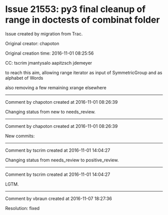 # Issue 21553: py3 final cleanup of range in doctests of combinat folder

Issue created by migration from Trac.

Original creator: chapoton

Original creation time: 2016-11-01 08:25:56

CC:  tscrim jmantysalo aapitzsch jdemeyer

to reach this aim, allowing range iterator as input of SymmetricGroup and as alphabet of Words

also removing a few remaining xrange elsewhere


---

Comment by chapoton created at 2016-11-01 08:26:39

Changing status from new to needs_review.


---

Comment by chapoton created at 2016-11-01 08:26:39

New commits:


---

Comment by tscrim created at 2016-11-01 14:04:27

Changing status from needs_review to positive_review.


---

Comment by tscrim created at 2016-11-01 14:04:27

LGTM.


---

Comment by vbraun created at 2016-11-07 18:27:36

Resolution: fixed
